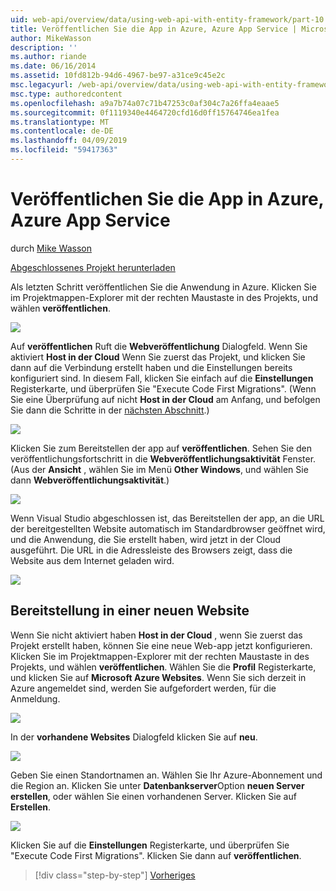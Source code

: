```yaml
---
uid: web-api/overview/data/using-web-api-with-entity-framework/part-10
title: Veröffentlichen Sie die App in Azure, Azure App Service | Microsoft-Dokumentation
author: MikeWasson
description: ''
ms.author: riande
ms.date: 06/16/2014
ms.assetid: 10fd812b-94d6-4967-be97-a31ce9c45e2c
msc.legacyurl: /web-api/overview/data/using-web-api-with-entity-framework/part-10
msc.type: authoredcontent
ms.openlocfilehash: a9a7b74a07c71b47253c0af304c7a26ffa4eaae5
ms.sourcegitcommit: 0f1119340e4464720cfd16d0ff15764746ea1fea
ms.translationtype: MT
ms.contentlocale: de-DE
ms.lasthandoff: 04/09/2019
ms.locfileid: "59417363"
---
```

# <a name="publish-the-app-to-azure-azure-app-service"></a>Veröffentlichen Sie die App in Azure, Azure App Service

durch [Mike Wasson](https://github.com/MikeWasson)

[Abgeschlossenes Projekt herunterladen](https://github.com/MikeWasson/BookService)

Als letzten Schritt veröffentlichen Sie die Anwendung in Azure. Klicken Sie im Projektmappen-Explorer mit der rechten Maustaste in des Projekts, und wählen **veröffentlichen**.

![](part-10/_static/image1.png)

Auf **veröffentlichen** Ruft die **Webveröffentlichung** Dialogfeld. Wenn Sie aktiviert **Host in der Cloud** Wenn Sie zuerst das Projekt, und klicken Sie dann auf die Verbindung erstellt haben und die Einstellungen bereits konfiguriert sind. In diesem Fall, klicken Sie einfach auf die **Einstellungen** Registerkarte, und überprüfen Sie &quot;Execute Code First Migrations&quot;. (Wenn Sie eine Überprüfung auf nicht **Host in der Cloud** am Anfang, und befolgen Sie dann die Schritte in der [nächsten Abschnitt](#new-website).)

[![](part-10/_static/image3.png)](part-10/_static/image2.png)

Klicken Sie zum Bereitstellen der app auf **veröffentlichen**. Sehen Sie den veröffentlichungsfortschritt in die **Webveröffentlichungsaktivität** Fenster. (Aus der **Ansicht** , wählen Sie im Menü **Other Windows**, und wählen Sie dann **Webveröffentlichungsaktivität**.)

![](part-10/_static/image4.png)

Wenn Visual Studio abgeschlossen ist, das Bereitstellen der app, an die URL der bereitgestellten Website automatisch im Standardbrowser geöffnet wird, und die Anwendung, die Sie erstellt haben, wird jetzt in der Cloud ausgeführt. Die URL in die Adressleiste des Browsers zeigt, dass die Website aus dem Internet geladen wird.

[![](part-10/_static/image6.png)](part-10/_static/image5.png)

<a id="new-website"></a>
## <a name="deploying-to-a-new-website"></a>Bereitstellung in einer neuen Website

Wenn Sie nicht aktiviert haben **Host in der Cloud** , wenn Sie zuerst das Projekt erstellt haben, können Sie eine neue Web-app jetzt konfigurieren. Klicken Sie im Projektmappen-Explorer mit der rechten Maustaste in des Projekts, und wählen **veröffentlichen**. Wählen Sie die **Profil** Registerkarte, und klicken Sie auf **Microsoft Azure Websites**. Wenn Sie sich derzeit in Azure angemeldet sind, werden Sie aufgefordert werden, für die Anmeldung.

[![](part-10/_static/image8.png)](part-10/_static/image7.png)

In der **vorhandene Websites** Dialogfeld klicken Sie auf **neu**.

![](part-10/_static/image9.png)

Geben Sie einen Standortnamen an. Wählen Sie Ihr Azure-Abonnement und die Region an. Klicken Sie unter **Datenbankserver**Option **neuen Server erstellen**, oder wählen Sie einen vorhandenen Server. Klicken Sie auf **Erstellen**.

[![](part-10/_static/image11.png)](part-10/_static/image10.png)

Klicken Sie auf die **Einstellungen** Registerkarte, und überprüfen Sie &quot;Execute Code First Migrations&quot;. Klicken Sie dann auf **veröffentlichen**.

> [!div class="step-by-step"]
> [Vorheriges](part-9.md)

